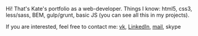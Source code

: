 Hi! That's Kate's portfolio as a web-developer.
Things I know: html5, css3, less/sass, BEM, gulp/grunt, basic JS (you can see all this in my projects).

If you are interested, feel free to contact me: [vk], [LinkedIn], [mail], skype


[vk]: <https://vk.com/id1370659>
[LinkedIn]: <https://ru.linkedin.com/in/екатерина-иванюта-78143a104>
[mail]: <ksu--shka@mail.ru>
